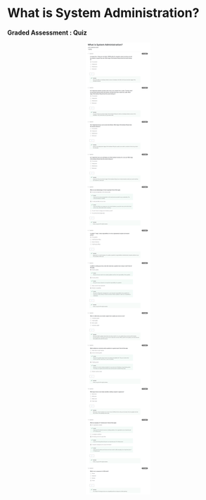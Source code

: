 # What is System Administration?

**Graded Assessment : Quiz**

<p align="center">
  <img src="../Assets/Week 1_Quizz.png" alt="What is System Administration?" />
</p>